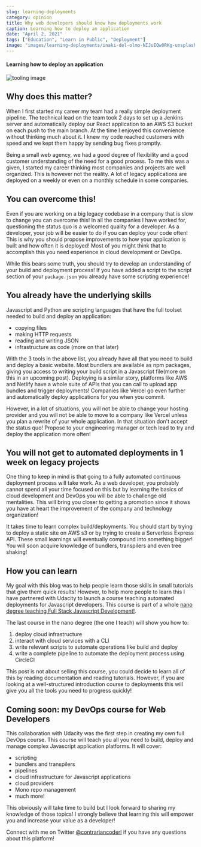 ```yaml
---
slug: learning-deployments
category: opinion
title: Why web developers should know how deployments work
caption: Learning how to deploy an application
date: "April 2, 2021"
tags: ["Education", "Learn in Public", "Deployment"]
image: "images/learning-deployments/inaki-del-olmo-NIJuEQw0RKg-unsplash.jpg"
---
```


#### **Learning how to deploy an application**

![tooling image](images/learning-deployments/inaki-del-olmo-NIJuEQw0RKg-unsplash.jpg)

## **Why does this matter?**

When I first started my career my team had a really simple deployment pipeline.
The technical lead on the team took 2 days to set up a Jenkins server and
automatically deploy our React application to an AWS S3 bucket on each push to
the main branch. At the time I enjoyed this convenience without thinking much
about it. I knew my code reached customers with speed and we kept them happy by
sending bug fixes promptly.

Being a small web agency, we had a good degree of flexibility and a good
customer understanding of the need for a good process. To me this was a given, I
started my career thinking most companies and projects are well organized. This
is however not the reality. A lot of legacy applications are deployed on a
weekly or even on a monthly schedule in some companies.

## **You can overcome this!**

Even if you are working on a big legacy codebase in a company that is slow to
change you can overcome this! In all the companies I have worked for,
questioning the status quo is a welcomed quality for a developer. As a
developer, your job will be easier to do if you can deploy your code often! This
is why you should propose improvements to how your application is built and how
often it is deployed! Most of you might think that to accomplish this you need
experience in cloud development or DevOps.

While this bears some truth, you should try to develop an understanding of your
build and deployment process! If you have added a script to the script section
of your `package.json` you already have some scripting experience!

## **You already have the underlying skills**

Javascript and Python are scripting languages that have the full toolset needed
to build and deploy an application:

- copying files
- making HTTP requests
- reading and writing JSON
- infrastructure as code (more on that later)

With the 3 tools in the above list, you already have all that you need to build
and deploy a basic website. Most bundlers are available as npm packages, giving
you access to writing your build script in a Javascript file(more on this in an
upcoming post). Deploying is a similar story, platforms like AWS and Netlify
have a whole suite of APIs that you can call to upload app bundles and trigger
deployments! Companies like Vercel go even further and automatically deploy
applications for you when you commit.

However, in a lot of situations, you will not be able to change your hosting
provider and you will not be able to move to a company like Vercel unless you
plan a rewrite of your whole application. In that situation don't accept the
status quo! Propose to your engineering manager or tech lead to try and deploy
the application more often!

## **You will not get to automated deployments in 1 week on legacy projects**

One thing to keep in mind is that going to a fully automated continuous
deployment process will take work. As a web developer, you probably cannot spend
all your time focused on this but by learning the basics of cloud development
and DevOps you will be able to challenge old mentalities. This will bring you
closer to getting a promotion since it shows you have at heart the improvement
of the company and technology organization!

It takes time to learn complex build/deployments. You should start by trying to
deploy a static site on AWS s3 or by trying to create a Serverless Express API.
These small learnings will eventually compound into something bigger! You will
soon acquire knowledge of bundlers, transpilers and even tree shaking!

## **How you can learn**

My goal with this blog was to help people learn those skills in small tutorials
that give them quick results! However, to help more people to learn this I have
partnered with Udacity to launch a course teaching automated deployments for
Javascript developers. This course is part of a whole
[nano degree teaching Full Stack Javascript Development!](https://www.udacity.com/course/full-stack-javascript-developer-nanodegree--nd0067).

The last course in the nano degree (the one I teach) will show you how to:

1. deploy cloud infrastructure
2. interact with cloud services with a CLI
3. write relevant scripts to automate operations like build and deploy
4. write a complete pipeline to automate the deployment process using CircleCI

This post is not about selling this course, you could decide to learn all of
this by reading documentation and reading tutorials. However, if you are looking
at a well-structured introduction course to deployments this will give you all
the tools you need to progress quickly!

## **Coming soon: my DevOps course for Web Developers**

This collaboration with Udacity was the first step in creating my own full
DevOps course. This course will teach you all you need to build, deploy and
manage complex Javascript application platforms. It will cover:

- scripting
- bundlers and transpilers
- pipelines
- cloud infrastructure for Javascript applications
- cloud providers
- Mono repo management
- much more!

This obviously will take time to build but I look forward to sharing my
knowledge of those topics! I strongly believe that learning this will empower
you and increase your value as a developer!

Connect with me on Twitter
[@contrariancoderl](https://twitter.com/contrariancoder) if you have any
questions about this platform!
